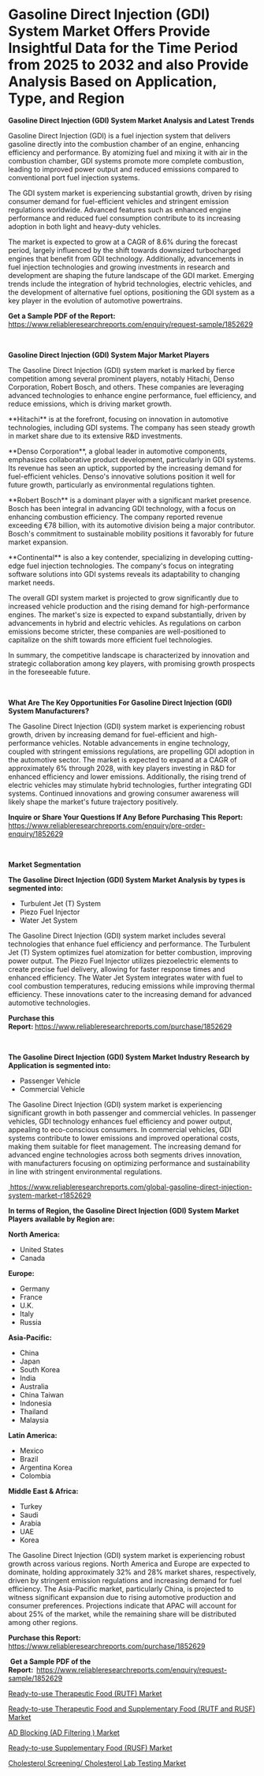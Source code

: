 <p><h1>Gasoline Direct Injection (GDl) System Market Offers Provide Insightful Data for the Time Period from 2025 to 2032 and also Provide Analysis Based on Application, Type, and Region</h1></p><p><strong>Gasoline Direct Injection (GDl) System Market Analysis and Latest Trends</strong></p>
<p><p>Gasoline Direct Injection (GDI) is a fuel injection system that delivers gasoline directly into the combustion chamber of an engine, enhancing efficiency and performance. By atomizing fuel and mixing it with air in the combustion chamber, GDI systems promote more complete combustion, leading to improved power output and reduced emissions compared to conventional port fuel injection systems. </p><p>The GDI system market is experiencing substantial growth, driven by rising consumer demand for fuel-efficient vehicles and stringent emission regulations worldwide. Advanced features such as enhanced engine performance and reduced fuel consumption contribute to its increasing adoption in both light and heavy-duty vehicles. </p><p>The market is expected to grow at a CAGR of 8.6% during the forecast period, largely influenced by the shift towards downsized turbocharged engines that benefit from GDI technology. Additionally, advancements in fuel injection technologies and growing investments in research and development are shaping the future landscape of the GDI market. Emerging trends include the integration of hybrid technologies, electric vehicles, and the development of alternative fuel options, positioning the GDI system as a key player in the evolution of automotive powertrains.</p></p>
<p><strong>Get a Sample PDF of the Report:&nbsp;</strong> <a href="https://www.reliableresearchreports.com/enquiry/request-sample/1852629?utm_campaign=9&utm_medium=2&utm_source=Github&utm_content=ia&utm_term=07012025&utm_id=gasoline-direct-injection-gdl-system">https://www.reliableresearchreports.com/enquiry/request-sample/1852629</a></p>
<p>&nbsp;</p>
<p><strong>Gasoline Direct Injection (GDl) System Major Market Players</strong></p>
<p><p>The Gasoline Direct Injection (GDI) system market is marked by fierce competition among several prominent players, notably Hitachi, Denso Corporation, Robert Bosch, and others. These companies are leveraging advanced technologies to enhance engine performance, fuel efficiency, and reduce emissions, which is driving market growth.</p><p>**Hitachi** is at the forefront, focusing on innovation in automotive technologies, including GDI systems. The company has seen steady growth in market share due to its extensive R&D investments.</p><p>**Denso Corporation**, a global leader in automotive components, emphasizes collaborative product development, particularly in GDI systems. Its revenue has seen an uptick, supported by the increasing demand for fuel-efficient vehicles. Denso's innovative solutions position it well for future growth, particularly as environmental regulations tighten.</p><p>**Robert Bosch** is a dominant player with a significant market presence. Bosch has been integral in advancing GDI technology, with a focus on enhancing combustion efficiency. The company reported revenue exceeding €78 billion, with its automotive division being a major contributor. Bosch's commitment to sustainable mobility positions it favorably for future market expansion.</p><p>**Continental** is also a key contender, specializing in developing cutting-edge fuel injection technologies. The company's focus on integrating software solutions into GDI systems reveals its adaptability to changing market needs.</p><p>The overall GDI system market is projected to grow significantly due to increased vehicle production and the rising demand for high-performance engines. The market's size is expected to expand substantially, driven by advancements in hybrid and electric vehicles. As regulations on carbon emissions become stricter, these companies are well-positioned to capitalize on the shift towards more efficient fuel technologies. </p><p>In summary, the competitive landscape is characterized by innovation and strategic collaboration among key players, with promising growth prospects in the foreseeable future.</p></p>
<p>&nbsp;</p>
<p><strong>What Are The Key Opportunities For Gasoline Direct Injection (GDl) System Manufacturers?</strong></p>
<p><p>The Gasoline Direct Injection (GDI) system market is experiencing robust growth, driven by increasing demand for fuel-efficient and high-performance vehicles. Notable advancements in engine technology, coupled with stringent emissions regulations, are propelling GDI adoption in the automotive sector. The market is expected to expand at a CAGR of approximately 6% through 2028, with key players investing in R&D for enhanced efficiency and lower emissions. Additionally, the rising trend of electric vehicles may stimulate hybrid technologies, further integrating GDI systems. Continued innovations and growing consumer awareness will likely shape the market's future trajectory positively.</p></p>
<p><strong>Inquire or Share Your Questions If Any Before Purchasing This Report:</strong> <a href="https://www.reliableresearchreports.com/enquiry/pre-order-enquiry/1852629?utm_campaign=9&utm_medium=2&utm_source=Github&utm_content=ia&utm_term=07012025&utm_id=gasoline-direct-injection-gdl-system">https://www.reliableresearchreports.com/enquiry/pre-order-enquiry/1852629</a></p>
<p>&nbsp;</p>
<p><strong>Market Segmentation</strong></p>
<p><strong>The Gasoline Direct Injection (GDl) System Market Analysis by types is segmented into:</strong></p>
<p><ul><li>Turbulent Jet (T) System</li><li>Piezo Fuel Injector</li><li>Water Jet System</li></ul></p>
<p><p>The Gasoline Direct Injection (GDI) system market includes several technologies that enhance fuel efficiency and performance. The Turbulent Jet (T) System optimizes fuel atomization for better combustion, improving power output. The Piezo Fuel Injector utilizes piezoelectric elements to create precise fuel delivery, allowing for faster response times and enhanced efficiency. The Water Jet System integrates water with fuel to cool combustion temperatures, reducing emissions while improving thermal efficiency. These innovations cater to the increasing demand for advanced automotive technologies.</p></p>
<p><strong>Purchase this Report:&nbsp;</strong><a href="https://www.reliableresearchreports.com/purchase/1852629?utm_campaign=9&utm_medium=2&utm_source=Github&utm_content=ia&utm_term=07012025&utm_id=gasoline-direct-injection-gdl-system">https://www.reliableresearchreports.com/purchase/1852629</a></p>
<p>&nbsp;</p>
<p><strong>The Gasoline Direct Injection (GDl) System Market Industry Research by Application is segmented into:</strong></p>
<p><ul><li>Passenger Vehicle</li><li>Commercial Vehicle</li></ul></p>
<p><p>The Gasoline Direct Injection (GDI) system market is experiencing significant growth in both passenger and commercial vehicles. In passenger vehicles, GDI technology enhances fuel efficiency and power output, appealing to eco-conscious consumers. In commercial vehicles, GDI systems contribute to lower emissions and improved operational costs, making them suitable for fleet management. The increasing demand for advanced engine technologies across both segments drives innovation, with manufacturers focusing on optimizing performance and sustainability in line with stringent environmental regulations.</p></p>
<p><a href="https://www.reliableresearchreports.com/global-gasoline-direct-injection-system-market-r1852629?utm_campaign=9&utm_medium=2&utm_source=Github&utm_content=ia&utm_term=07012025&utm_id=gasoline-direct-injection-gdl-system">&nbsp;https://www.reliableresearchreports.com/global-gasoline-direct-injection-system-market-r1852629</a></p>
<p><strong>In terms of Region, the Gasoline Direct Injection (GDl) System Market Players available by Region are:</strong></p>
<p>
    <p> <strong> North America: </strong>
        <ul>
            <li>United States</li>
            <li>Canada</li>
        </ul>
        </p> 
    <p> <strong> Europe: </strong>
        <ul>
            <li>Germany</li>
            <li>France</li>
            <li>U.K.</li>
            <li>Italy</li>
            <li>Russia</li>
        </ul>
        </p> 
    <p> <strong> Asia-Pacific: </strong>
        <ul>
            <li>China</li>
            <li>Japan</li>
            <li>South Korea</li>
            <li>India</li>
            <li>Australia</li>
            <li>China Taiwan</li>
            <li>Indonesia</li>
            <li>Thailand</li>
            <li>Malaysia</li>
        </ul>
        </p> 
    <p> <strong> Latin America: </strong>
        <ul>
            <li>Mexico</li>
            <li>Brazil</li>
            <li>Argentina Korea</li>
            <li>Colombia</li>
        </ul>
        </p> 
    <p> <strong> Middle East & Africa: </strong>
        <ul>
            <li>Turkey</li>
            <li>Saudi</li>
            <li>Arabia</li>
            <li>UAE</li>
            <li>Korea</li>
        </ul>
    </p>
    </p>
<p><p>The Gasoline Direct Injection (GDI) system market is experiencing robust growth across various regions. North America and Europe are expected to dominate, holding approximately 32% and 28% market shares, respectively, driven by stringent emission regulations and increasing demand for fuel efficiency. The Asia-Pacific market, particularly China, is projected to witness significant expansion due to rising automotive production and consumer preferences. Projections indicate that APAC will account for about 25% of the market, while the remaining share will be distributed among other regions.</p></p>
<p><strong>Purchase this Report: </strong><a href="https://www.reliableresearchreports.com/purchase/1852629?utm_campaign=9&utm_medium=2&utm_source=Github&utm_content=ia&utm_term=07012025&utm_id=gasoline-direct-injection-gdl-system">https://www.reliableresearchreports.com/purchase/1852629</a></p>
<p>&nbsp;<strong>Get a Sample PDF of the Report:&nbsp;&nbsp;</strong><a href="https://www.reliableresearchreports.com/enquiry/request-sample/1852629?utm_campaign=9&utm_medium=2&utm_source=Github&utm_content=ia&utm_term=07012025&utm_id=gasoline-direct-injection-gdl-system">https://www.reliableresearchreports.com/enquiry/request-sample/1852629</a></p>
<p><strong></strong></p>
<p><p><a href="https://github.com/manesros8/Market-Research-Report-List-1/blob/main/ready-to-use-therapeutic-food-rutf-market.md?utm_campaign=9&utm_medium=2&utm_source=Github&utm_content=ia&utm_term=07012025&utm_id=gasoline-direct-injection-gdl-system">Ready-to-use Therapeutic Food (RUTF) Market</a></p><p><a href="https://github.com/WashimHussain441/Market-Research-Report-List-1/blob/main/ready-to-use-therapeutic-food-and-supplementary-food-rutf-and-rusf-market.md?utm_campaign=9&utm_medium=2&utm_source=Github&utm_content=ia&utm_term=07012025&utm_id=gasoline-direct-injection-gdl-system">Ready-to-use Therapeutic Food and Supplementary Food (RUTF and RUSF) Market</a></p><p><a href="https://github.com/hgf64gh/Market-Research-Report-List-1/blob/main/ad-blocking-ad-filtering-market.md?utm_campaign=9&utm_medium=2&utm_source=Github&utm_content=ia&utm_term=07012025&utm_id=gasoline-direct-injection-gdl-system">AD Blocking (AD Filtering ) Market</a></p><p><a href="https://github.com/ulyssacrayne00231/Market-Research-Report-List-1/blob/main/ready-to-use-supplementary-food-rusf-market.md?utm_campaign=9&utm_medium=2&utm_source=Github&utm_content=ia&utm_term=07012025&utm_id=gasoline-direct-injection-gdl-system">Ready-to-use Supplementary Food (RUSF) Market</a></p><p><a href="https://github.com/SanjidaMahmud54/Market-Research-Report-List-1/blob/main/cholesterol-screening-cholesterol-lab-testing-market.md?utm_campaign=9&utm_medium=2&utm_source=Github&utm_content=ia&utm_term=07012025&utm_id=gasoline-direct-injection-gdl-system">Cholesterol Screening/ Cholesterol Lab Testing Market</a></p></p>